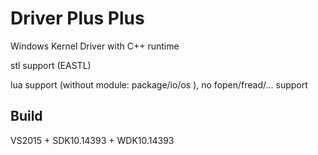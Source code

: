 # Driver Plus Plus

Windows Kernel Driver with C++ runtime

stl support (EASTL)

lua support (without module: package/io/os ), no fopen/fread/... support

## Build

VS2015 + SDK10.14393 + WDK10.14393

